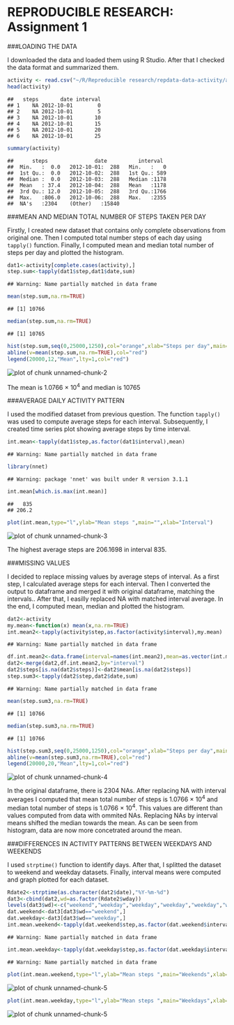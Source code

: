 # REPRODUCIBLE RESEARCH: Assignment 1
###LOADING THE DATA

I downloaded the data and loaded them using R Studio. After that I checked the data format and summarized them. 

```r
activity <- read.csv("~/R/Repreducible research/repdata-data-activity/activity.csv")
head(activity)
```

```
##   steps       date interval
## 1    NA 2012-10-01        0
## 2    NA 2012-10-01        5
## 3    NA 2012-10-01       10
## 4    NA 2012-10-01       15
## 5    NA 2012-10-01       20
## 6    NA 2012-10-01       25
```

```r
summary(activity)
```

```
##      steps               date          interval   
##  Min.   :  0.0   2012-10-01:  288   Min.   :   0  
##  1st Qu.:  0.0   2012-10-02:  288   1st Qu.: 589  
##  Median :  0.0   2012-10-03:  288   Median :1178  
##  Mean   : 37.4   2012-10-04:  288   Mean   :1178  
##  3rd Qu.: 12.0   2012-10-05:  288   3rd Qu.:1766  
##  Max.   :806.0   2012-10-06:  288   Max.   :2355  
##  NA's   :2304    (Other)   :15840
```


###MEAN AND MEDIAN TOTAL NUMBER OF STEPS TAKEN PER DAY

Firstly, I created new dataset that contains only complete observations from original one. Then I computed total number steps of each day using `tapply()` function. Finally, I computed mean and median total number of steps per day and plotted the histogram.

```r
dat1<-activity[complete.cases(activity),]
step.sum<-tapply(dat1$step,dat1$date,sum)
```

```
## Warning: Name partially matched in data frame
```

```r
mean(step.sum,na.rm=TRUE)
```

```
## [1] 10766
```

```r
median(step.sum,na.rm=TRUE)
```

```
## [1] 10765
```

```r
hist(step.sum,seq(0,25000,1250),col="orange",xlab="Steps per day",main="")
abline(v=mean(step.sum,na.rm=TRUE),col="red")
legend(20000,12,"Mean",lty=1,col="red")
```

![plot of chunk unnamed-chunk-2](./assignment_1_files/figure-html/unnamed-chunk-2.png) 


The mean is 1.0766 &times; 10<sup>4</sup> and median is 10765


###AVERAGE DAILY ACTIVITY PATTERN

I used the modified dataset from previous question. The function `tapply()` was used to compute average steps for each interval. Subsequently, I created time series plot showing average steps by time interval. 

```r
int.mean<-tapply(dat1$step,as.factor(dat1$interval),mean)
```

```
## Warning: Name partially matched in data frame
```

```r
library(nnet)
```

```
## Warning: package 'nnet' was built under R version 3.1.1
```

```r
int.mean[which.is.max(int.mean)]
```

```
##   835 
## 206.2
```

```r
plot(int.mean,type="l",ylab="Mean steps ",main="",xlab="Interval")
```

![plot of chunk unnamed-chunk-3](./assignment_1_files/figure-html/unnamed-chunk-3.png) 


The highest average steps are 206.1698 in interval 835.


###MISSING VALUES

I decided to replace missing values by average steps of interval. As a first step, I calculated average steps for each interval. Then I converted the output to dataframe and merged it with original dataframe, matching the intervals.. After that, I easilly replaced NA with matched interval average. In the end, I computed mean, median and plotted the histogram. 
 

```r
dat2<-activity
my.mean<-function(x) mean(x,na.rm=TRUE)
int.mean2<-tapply(activity$step,as.factor(activity$interval),my.mean)
```

```
## Warning: Name partially matched in data frame
```

```r
df.int.mean2<-data.frame(interval=names(int.mean2),mean=as.vector(int.mean2))
dat2<-merge(dat2,df.int.mean2,by="interval")
dat2$steps[is.na(dat2$steps)]<-dat2$mean[is.na(dat2$steps)]
step.sum3<-tapply(dat2$step,dat2$date,sum)
```

```
## Warning: Name partially matched in data frame
```

```r
mean(step.sum3,na.rm=TRUE)
```

```
## [1] 10766
```

```r
median(step.sum3,na.rm=TRUE)
```

```
## [1] 10766
```

```r
hist(step.sum3,seq(0,25000,1250),col="orange",xlab="Steps per day",main="")
abline(v=mean(step.sum3,na.rm=TRUE),col="red")
legend(20000,20,"Mean",lty=1,col="red")
```

![plot of chunk unnamed-chunk-4](./assignment_1_files/figure-html/unnamed-chunk-4.png) 


In the original dataframe, there is 2304 NAs.
After replacing NA with interval averages I computed that mean total number of steps is 1.0766 &times; 10<sup>4</sup> and median total number of steps is 1.0766 &times; 10<sup>4</sup>. This values are different than values computed from data with ommited NAs. Replacing NAs by  interval means shifted the median towards the mean. As can be seen from histogram, data are now more concetrated around the mean.  


###DIFFERENCES IN ACTIVITY PATTERNS BETWEEN WEEKDAYS AND WEEKENDS

I used `strptime()` function to identify days. After that, I splitted the dataset to weekend and weekday datasets. Finally, interval means were computed and graph plotted for each dataset.


```r
Rdate2<-strptime(as.character(dat2$date),"%Y-%m-%d")
dat3<-cbind(dat2,wd=as.factor(Rdate2$wday))
levels(dat3$wd)<-c("weekend","weekday","weekday","weekday","weekday","weekday","weekend")
dat.weekend<-dat3[dat3$wd=="weekend",]
dat.weekday<-dat3[dat3$wd=="weekday",]
int.mean.weekend<-tapply(dat.weekend$step,as.factor(dat.weekend$interval),mean)
```

```
## Warning: Name partially matched in data frame
```

```r
int.mean.weekday<-tapply(dat.weekday$step,as.factor(dat.weekday$interval),mean)
```

```
## Warning: Name partially matched in data frame
```

```r
plot(int.mean.weekend,type="l",ylab="Mean steps ",main="Weekends",xlab="Interval")
```

![plot of chunk unnamed-chunk-5](./assignment_1_files/figure-html/unnamed-chunk-51.png) 

```r
plot(int.mean.weekday,type="l",ylab="Mean steps ",main="Weekdays",xlab="Interval")
```

![plot of chunk unnamed-chunk-5](./assignment_1_files/figure-html/unnamed-chunk-52.png) 


